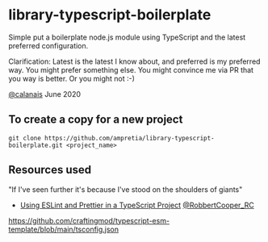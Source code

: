 # library-typescript-boilerplate

Simple put a boilerplate node.js module using TypeScript and the latest preferred configuration.

Clarification: Latest is the latest I know about, and preferred is my preferred way. You might prefer something else.
You might convince me via PR that you way is better.  Or you might not :-)

[@calanais](https://twitter.com/calanais) June 2020

## To create a copy for a new project

```
git clone https://github.com/ampretia/library-typescript-boilerplate.git <project_name>
```

## Resources used

"If I've seen further it's because I've stood on the shoulders of giants"

- [Using ESLint and Prettier in a TypeScript Project](https://www.robertcooper.me/using-eslint-and-prettier-in-a-typescript-project) [@RobbertCooper_RC](https://twitter.com/RobertCooper_RC)

https://github.com/craftingmod/typescript-esm-template/blob/main/tsconfig.json